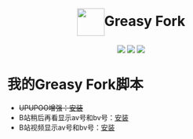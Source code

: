 # <div align="center"><a title="Go to homepage" href="https://greasyfork.org/zh-CN/"><img align="center" width="56" height="56" src="https://greasyfork.org/assets/blacklogo96-e0c2c76180916332b7516ad47e1e206b42d131d36ff4afe98da3b1ba61fd5d6c.png"></a>Greasy Fork</div>

<p align="center">
  <a href="http://hits.dwyl.io/sunfkny/sunfkny/Tampermonkey.svg"><img src="http://hits.dwyl.io/sunfkny/sunfkny/Tampermonkey.svg"></a>
  <a href="https://github.com/sunfkny/Tampermonkey"><img src="https://img.shields.io/github/stars/sunfkny/Tampermonkey.svg"></a>
  <a href="https://github.com/sunfkny/Tampermonkey/blob/master/LICENSE.md"><img src="https://img.shields.io/github/license/sunfkny/Tampermonkey.svg"></a>
</p>

# 我的Greasy Fork脚本
- ~~UPUPOO增强：[安装](https://cdn.jsdelivr.net/gh/sunfkny/Tampermonkey/upupoo.js)~~
- B站稍后再看显示av号和bv号：[安装](https://cdn.jsdelivr.net/gh/sunfkny/Tampermonkey/B%E7%AB%99%E7%A8%8D%E5%90%8E%E5%86%8D%E7%9C%8B%E6%98%BE%E7%A4%BAav%E5%8F%B7%E5%92%8Cbv%E5%8F%B7.user.js)
- B站视频显示av号和bv号：[安装](https://cdn.jsdelivr.net/gh/sunfkny/Tampermonkey/B%E7%AB%99%E8%A7%86%E9%A2%91%E6%98%BE%E7%A4%BAav%E5%8F%B7%E5%92%8Cbv%E5%8F%B7.user.js)

